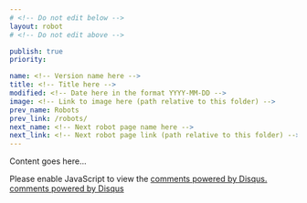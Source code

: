 ```yaml
---
# <!-- Do not edit below -->
layout: robot
# <!-- Do not edit above -->

publish: true
priority:

name: <!-- Version name here -->
title: <!-- Title here -->
modified: <!-- Date here in the format YYYY-MM-DD -->
image: <!-- Link to image here (path relative to this folder) -->
prev_name: Robots
prev_link: /robots/
next_name: <!-- Next robot page name here -->
next_link: <!-- Next robot page link (path relative to this folder) -->
---
```


Content goes here...

<!-- Do not edit below this line -->

<div id="disqus_thread"></div>
<script type="text/javascript">
    /* * * CONFIGURATION VARIABLES: EDIT BEFORE PASTING INTO YOUR WEBPAGE * * */
    {% if site.url == "http://o-botics.org" %}
      var disqus_shortname = 'o-botics'; // required: replace example with your forum shortname
    {% endif %}

    /* * * DON'T EDIT BELOW THIS LINE * * */
    (function() {
        var dsq = document.createElement('script'); dsq.type = 'text/javascript'; dsq.async = true;
        dsq.src = '//' + disqus_shortname + '.disqus.com/embed.js';
        (document.getElementsByTagName('head')[0] || document.getElementsByTagName('body')[0]).appendChild(dsq);
    })();
</script>
<noscript>Please enable JavaScript to view the <a href="http://disqus.com/?ref_noscript">comments powered by Disqus.</a></noscript>
<a href="http://disqus.com" class="dsq-brlink">comments powered by <span class="logo-disqus">Disqus</span></a>
